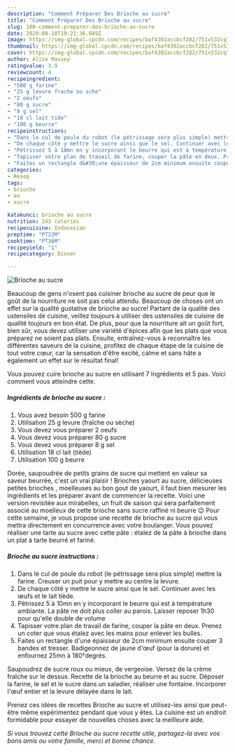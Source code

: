 ```yaml
---
description: "Comment Préparer Des Brioche au sucre"
title: "Comment Préparer Des Brioche au sucre"
slug: 100-comment-preparer-des-brioche-au-sucre
date: 2020-08-10T19:21:36.049Z
image: https://img-global.cpcdn.com/recipes/baf4302accbcf282/751x532cq70/brioche-au-sucre-photo-principale-de-la-recette.jpg
thumbnail: https://img-global.cpcdn.com/recipes/baf4302accbcf282/751x532cq70/brioche-au-sucre-photo-principale-de-la-recette.jpg
cover: https://img-global.cpcdn.com/recipes/baf4302accbcf282/751x532cq70/brioche-au-sucre-photo-principale-de-la-recette.jpg
author: Alice Massey
ratingvalue: 3.9
reviewcount: 4
recipeingredient:
- "500 g farine"
- "25 g levure frache ou sche"
- "2 oeufs"
- "80 g sucre"
- "8 g sel"
- "18 cl lait tide"
- "100 g beurre"
recipeinstructions:
- "Dans le cul de poule du robot (le pétrissage sera plus simple) mettre la farine. Creuser un puit pour y mettre au centre la levure."
- "De chaque côté y mettre le sucre ainsi que le sel. Continuer avec les œufs et le lait tiède."
- "Pétrissez 5 à 10mn en y incorporant le beurre qui est à température ambiante. La pâte ne doit plus coller au parois. Laisser reposer 1h30 pour qu&#39;elle double de volume"
- "Tapisser votre plan de travail de farine, couper la pâte en deux. Prenez un coter que vous étalez avec les mains pour enlever les bulles."
- "Faites un rectangle d&#39;une épaisseur de 2cm minimum ensuite couper 3 bandes et tresser. Badigeonnez de jaune d&#39;œuf (pour la dorure) et enfournez 25mn à 180°degrés."
categories:
- Resep
tags:
- brioche
- au
- sucre

katakunci: brioche au sucre 
nutrition: 243 calories
recipecuisine: Indonesian
preptime: "PT22M"
cooktime: "PT36M"
recipeyield: "1"
recipecategory: Dinner

---
```



![Brioche au sucre](https://img-global.cpcdn.com/recipes/baf4302accbcf282/751x532cq70/brioche-au-sucre-photo-principale-de-la-recette.jpg)

Beaucoup de gens n'osent pas cuisiner brioche au sucre de peur que le goût de la nourriture ne soit pas celui attendu. Beaucoup de choses ont un effet sur la qualité gustative de brioche au sucre! Partant de la qualité des ustensiles de cuisine, veillez toujours à utiliser des ustensiles de cuisine de qualité toujours en bon état. De plus, pour que la nourriture ait un goût fort, bien sûr, vous devez utiliser une variété d'épices afin que les plats que vous préparez ne soient pas plats. Ensuite, entraînez-vous à reconnaître les différentes saveurs de la cuisine, profitez de chaque étape de la cuisine de tout votre cœur, car la sensation d'être excité, calme et sans hâte a également un effet sur le résultat final!

<!--inarticleads1-->

Vous pouvez cuire brioche au sucre en utilisant 7 Ingrédients et 5 pas. Voici comment vous atteindre cette.

##### Ingrédients de brioche au sucre :

1. Vous avez besoin 500 g farine
1. Utilisation 25 g levure (fraîche ou sèche)
1. Vous devez vous préparer 2 oeufs
1. Vous devez vous préparer 80 g sucre
1. Vous devez vous préparer 8 g sel
1. Utilisation 18 cl lait (tiède)
1. Utilisation 100 g beurre


Dorée, saupoudrée de petits grains de sucre qui mettent en valeur sa saveur beurrée, c&#39;est un vrai plaisir ! Brioches yaourt au sucre, délicieuses petites brioches , moelleuses au bon gout de yaourt, il faut bien mesurer les ingrédients et les préparer avant de commencer la recette. Voici une version revisitée aux mirabelles, un fruit de saison qui sera parfaitement associé au moelleux de cette brioche sans sucre raffiné ni beurre 😉 Pour cette semaine, je vous propose une recette de brioche au sucre qui vous mettra directement en concurrence avec votre boulanger. Vous pouvez réaliser une tarte au sucre avec cette pâte : étalez de la pâte à brioche dans un plat à tarte beurré et fariné. 

<!--inarticleads2-->

##### Brioche au sucre instructions :

1. Dans le cul de poule du robot (le pétrissage sera plus simple) mettre la farine. Creuser un puit pour y mettre au centre la levure.
1. De chaque côté y mettre le sucre ainsi que le sel. Continuer avec les œufs et le lait tiède.
1. Pétrissez 5 à 10mn en y incorporant le beurre qui est à température ambiante. La pâte ne doit plus coller au parois. Laisser reposer 1h30 pour qu&#39;elle double de volume
1. Tapisser votre plan de travail de farine, couper la pâte en deux. Prenez un coter que vous étalez avec les mains pour enlever les bulles.
1. Faites un rectangle d&#39;une épaisseur de 2cm minimum ensuite couper 3 bandes et tresser. Badigeonnez de jaune d&#39;œuf (pour la dorure) et enfournez 25mn à 180°degrés.


Saupoudrez de sucre roux ou mieux, de vergeoise. Versez de la crème fraîche sur le dessus. Recette de la brioche au beurre et au sucre. Déposer la farine, le sel et le sucre dans un saladier, réaliser une fontaine. Incorporer l&#39;œuf entier et la levure délayée dans le lait. 

<!--inarticleads1-->

<p>
Prenez ces idées de recettes Brioche au sucre et utilisez-les ainsi que peut-être même expérimentez pendant que vous y êtes. La cuisine est un endroit formidable pour essayer de nouvelles choses avec la meilleure aide.
</p>

<p>
<i>Si vous trouvez cette Brioche au sucre recette utile, partagez-la avec vos bons amis ou votre famille, merci et bonne chance.</i>
</p>
